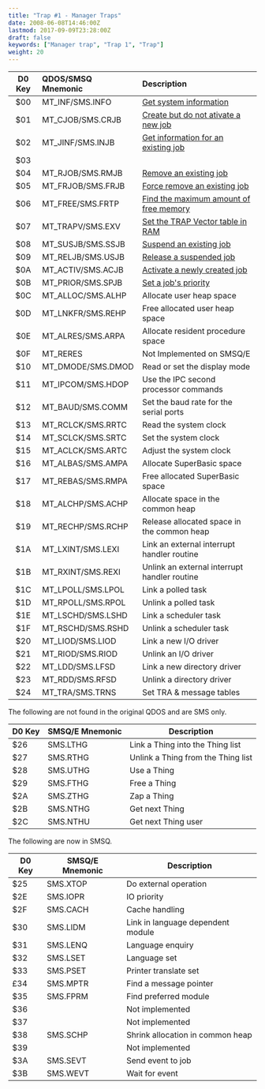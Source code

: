 ```yaml
---
title: "Trap #1 - Manager Traps"
date: 2008-06-08T14:46:00Z
lastmod: 2017-09-09T23:28:00Z
draft: false
keywords: ["Manager trap", "Trap 1", "Trap"]
weight: 20
---
```


|D0 Key|QDOS/SMSQ Mnemonic|Description|
|:---:|:---|:---|
|  $00  |MT_INF/SMS.INFO |[Get system information](/traps/trap_1/trap_1_00)|
|  $01  |MT_CJOB/SMS.CRJB |[Create but do not ativate a new job](/traps/trap_1/trap_1_01)|
|  $02  |MT_JINF/SMS.INJB |[Get information for an existing job](/traps/trap_1/trap_1_02)|
|  $03  |||Not implemented|
|  $04  |MT_RJOB/SMS.RMJB |[Remove an existing job](/traps/trap_1/trap_1_04)|
|  $05  |MT_FRJOB/SMS.FRJB |[Force remove an existing job](/traps/trap_1/trap_1_05)|
|  $06  |MT_FREE/SMS.FRTP |[Find the maximum amount of free memory](/traps/trap_1/trap_1_06)|
|  $07  |MT_TRAPV/SMS.EXV |[Set the TRAP Vector table in RAM](/traps/trap_1/trap_1_07)|
|  $08  |MT_SUSJB/SMS.SSJB |[Suspend an existing job](/traps/trap_1/trap_1_08)|
|  $09  |MT_RELJB/SMS.USJB |[Release a suspended job](/traps/trap_1/trap_1_09)|
|  $0A  |MT_ACTIV/SMS.ACJB |[Activate a newly created job](/traps/trap_1/trap_1_0a)|
|  $0B  |MT_PRIOR/SMS.SPJB |[Set a job's priority](/traps/trap_1/trap_1_0b)|
|  $0C  |MT_ALLOC/SMS.ALHP |Allocate user heap space|
|  $0D  |MT_LNKFR/SMS.REHP |Free allocated user heap space|
|  $0E  |MT_ALRES/SMS.ARPA |Allocate resident procedure space|
|  $0F  |MT_RERES |Not Implemented on SMSQ/E|Release allocated resident procedure space|
|  $10  |MT_DMODE/SMS.DMOD |Read or set the display mode|
|  $11  |MT_IPCOM/SMS.HDOP |Use the IPC second processor commands|
|  $12  |MT_BAUD/SMS.COMM |Set the baud rate for the serial ports|
|  $13  |MT_RCLCK/SMS.RRTC |Read the system clock|
|  $14  |MT_SCLCK/SMS.SRTC |Set the system clock|
|  $15  |MT_ACLCK/SMS.ARTC |Adjust the system clock|
|  $16  |MT_ALBAS/SMS.AMPA |Allocate SuperBasic space|
|  $17  |MT_REBAS/SMS.RMPA |Free allocated SuperBasic space|
|  $18  |MT_ALCHP/SMS.ACHP|Allocate space in the common heap|
|  $19  |MT_RECHP/SMS.RCHP |Release allocated space in the common heap|
|  $1A  |MT_LXINT/SMS.LEXI |Link an external interrupt handler routine|
|  $1B  |MT_RXINT/SMS.REXI |Unlink an external interrupt handler routine|
|  $1C  |MT_LPOLL/SMS.LPOL |Link a polled task|
|  $1D  |MT_RPOLL/SMS.RPOL |Unlink a polled task|
|  $1E  |MT_LSCHD/SMS.LSHD |Link a scheduler task|
|  $1F  |MT_RSCHD/SMS.RSHD |Unlink a scheduler task|
|  $20  |MT_LIOD/SMS.LIOD |Link a new I/O driver|
|  $21  |MT_RIOD/SMS.RIOD |Unlink an I/O driver|
|  $22  |MT_LDD/SMS.LFSD |Link a new directory driver|
|  $23  |MT_RDD/SMS.RFSD |Unlink a directory driver|
|  $24  |MT_TRA/SMS.TRNS |Set TRA & message tables |

The following are not found in the original QDOS and are SMS only.

|D0 Key|SMSQ/E Mnemonic|Description|
|------|---------------|-----------|
|  $26  | SMS.LTHG |Link a Thing into the Thing list|
|  $27  | SMS.RTHG |Unlink a Thing from the Thing list|
|  $28  | SMS.UTHG |Use a Thing|
|  $29  | SMS.FTHG |Free a Thing|
|  $2A  | SMS.ZTHG |Zap a Thing|
|  $2B  | SMS.NTHG |Get next Thing|
|  $2C  | SMS.NTHU |Get next Thing user|


The following are now in SMSQ.

|D0 Key|SMSQ/E Mnemonic|Description|
|------|---------------|-----------|
|  $25  | SMS.XTOP |Do external operation|
|  $2E  | SMS.IOPR |IO priority|
|  $2F  | SMS.CACH |Cache handling|
|  $30  | SMS.LIDM |Link in language dependent module|
|  $31  | SMS.LENQ |Language enquiry|
|  $32  | SMS.LSET |Language set|
|  $33  | SMS.PSET |Printer translate set|
|  £34  | SMS.MPTR |Find a message pointer|
|  $35  | SMS.FPRM |Find preferred module|
|  $36  ||Not implemented|
|  $37  ||Not implemented|
|  $38  | SMS.SCHP |Shrink allocation in common heap|
|  $39  ||Not implemented|
|  $3A  | SMS.SEVT |Send event to job|
|  $3B  | SMS.WEVT |Wait for event|

